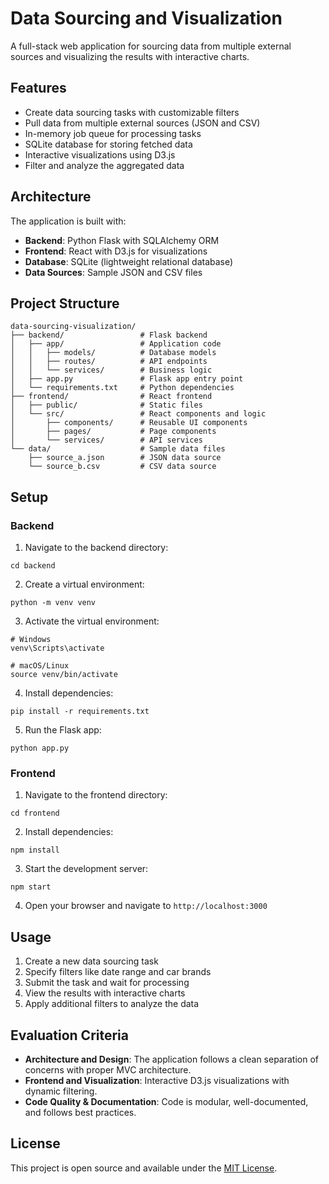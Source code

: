 # Data Sourcing and Visualization

A full-stack web application for sourcing data from multiple external sources and visualizing the results with interactive charts.

## Features

- Create data sourcing tasks with customizable filters
- Pull data from multiple external sources (JSON and CSV)
- In-memory job queue for processing tasks
- SQLite database for storing fetched data
- Interactive visualizations using D3.js
- Filter and analyze the aggregated data

## Architecture

The application is built with:

- **Backend**: Python Flask with SQLAlchemy ORM
- **Frontend**: React with D3.js for visualizations
- **Database**: SQLite (lightweight relational database)
- **Data Sources**: Sample JSON and CSV files

## Project Structure

```
data-sourcing-visualization/
├── backend/                 # Flask backend
│   ├── app/                 # Application code
│   │   ├── models/          # Database models
│   │   ├── routes/          # API endpoints
│   │   └── services/        # Business logic
│   ├── app.py               # Flask app entry point
│   └── requirements.txt     # Python dependencies
├── frontend/                # React frontend
│   ├── public/              # Static files
│   └── src/                 # React components and logic
│       ├── components/      # Reusable UI components
│       ├── pages/           # Page components
│       └── services/        # API services
└── data/                    # Sample data files
    ├── source_a.json        # JSON data source
    └── source_b.csv         # CSV data source
```

## Setup

### Backend

1. Navigate to the backend directory:
```
cd backend
```

2. Create a virtual environment:
```
python -m venv venv
```

3. Activate the virtual environment:
```
# Windows
venv\Scripts\activate

# macOS/Linux
source venv/bin/activate
```

4. Install dependencies:
```
pip install -r requirements.txt
```

5. Run the Flask app:
```
python app.py
```

### Frontend

1. Navigate to the frontend directory:
```
cd frontend
```

2. Install dependencies:
```
npm install
```

3. Start the development server:
```
npm start
```

4. Open your browser and navigate to `http://localhost:3000`

## Usage

1. Create a new data sourcing task
2. Specify filters like date range and car brands
3. Submit the task and wait for processing
4. View the results with interactive charts
5. Apply additional filters to analyze the data

## Evaluation Criteria

- **Architecture and Design**: The application follows a clean separation of concerns with proper MVC architecture.
- **Frontend and Visualization**: Interactive D3.js visualizations with dynamic filtering.
- **Code Quality & Documentation**: Code is modular, well-documented, and follows best practices.

## License

This project is open source and available under the [MIT License](LICENSE). 
